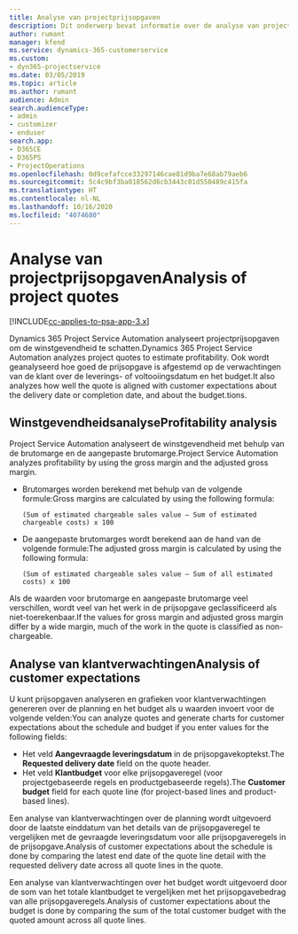 ```yaml
---
title: Analyse van projectprijsopgaven
description: Dit onderwerp bevat informatie over de analyse van projectprijsopgaven.
author: rumant
manager: kfend
ms.service: dynamics-365-customerservice
ms.custom:
- dyn365-projectservice
ms.date: 03/05/2019
ms.topic: article
ms.author: rumant
audience: Admin
search.audienceType:
- admin
- customizer
- enduser
search.app:
- D365CE
- D365PS
- ProjectOperations
ms.openlocfilehash: 0d9cefafcce33297146cae81d9ba7e68ab79aeb6
ms.sourcegitcommit: 5c4c9bf3ba018562d6cb3443c01d550489c415fa
ms.translationtype: HT
ms.contentlocale: nl-NL
ms.lasthandoff: 10/16/2020
ms.locfileid: "4074680"
---
```

# <a name="analysis-of-project-quotes"></a><span data-ttu-id="5e54f-103">Analyse van projectprijsopgaven</span><span class="sxs-lookup"><span data-stu-id="5e54f-103">Analysis of project quotes</span></span>

[!INCLUDE[cc-applies-to-psa-app-3.x](../includes/cc-applies-to-psa-app-3x.md)]

<span data-ttu-id="5e54f-104">Dynamics 365 Project Service Automation analyseert projectprijsopgaven om de winstgevendheid te schatten.</span><span class="sxs-lookup"><span data-stu-id="5e54f-104">Dynamics 365 Project Service Automation analyzes project quotes to estimate profitability.</span></span> <span data-ttu-id="5e54f-105">Ook wordt geanalyseerd hoe goed de prijsopgave is afgestemd op de verwachtingen van de klant over de leverings- of voltooiingsdatum en het budget.</span><span class="sxs-lookup"><span data-stu-id="5e54f-105">It also analyzes how well the quote is aligned with customer expectations about the delivery date or completion date, and about the budget.tions.</span></span>

## <a name="profitability-analysis"></a><span data-ttu-id="5e54f-106">Winstgevendheidsanalyse</span><span class="sxs-lookup"><span data-stu-id="5e54f-106">Profitability analysis</span></span>

<span data-ttu-id="5e54f-107">Project Service Automation analyseert de winstgevendheid met behulp van de brutomarge en de aangepaste brutomarge.</span><span class="sxs-lookup"><span data-stu-id="5e54f-107">Project Service Automation analyzes profitability by using the gross margin and the adjusted gross margin.</span></span>

- <span data-ttu-id="5e54f-108">Brutomarges worden berekend met behulp van de volgende formule:</span><span class="sxs-lookup"><span data-stu-id="5e54f-108">Gross margins are calculated by using the following formula:</span></span>

  `
    (Sum of estimated chargeable sales value – Sum of estimated chargeable costs) x 100
  `
- <span data-ttu-id="5e54f-109">De aangepaste brutomarges wordt berekend aan de hand van de volgende formule:</span><span class="sxs-lookup"><span data-stu-id="5e54f-109">The adjusted gross margin is calculated by using the following formula:</span></span>

  `
    (Sum of estimated chargeable sales value – Sum of all estimated costs) x 100
  `

<span data-ttu-id="5e54f-110">Als de waarden voor brutomarge en aangepaste brutomarge veel verschillen, wordt veel van het werk in de prijsopgave geclassificeerd als niet-toerekenbaar.</span><span class="sxs-lookup"><span data-stu-id="5e54f-110">If the values for gross margin and adjusted gross margin differ by a wide margin, much of the work in the quote is classified as non-chargeable.</span></span>

## <a name="analysis-of-customer-expectations"></a><span data-ttu-id="5e54f-111">Analyse van klantverwachtingen</span><span class="sxs-lookup"><span data-stu-id="5e54f-111">Analysis of customer expectations</span></span>

<span data-ttu-id="5e54f-112">U kunt prijsopgaven analyseren en grafieken voor klantverwachtingen genereren over de planning en het budget als u waarden invoert voor de volgende velden:</span><span class="sxs-lookup"><span data-stu-id="5e54f-112">You can analyze quotes and generate charts for customer expectations about the schedule and budget if you enter values for the following fields:</span></span>

- <span data-ttu-id="5e54f-113">Het veld **Aangevraagde leveringsdatum** in de prijsopgavekoptekst.</span><span class="sxs-lookup"><span data-stu-id="5e54f-113">The **Requested delivery date** field on the quote header.</span></span>
- <span data-ttu-id="5e54f-114">Het veld **Klantbudget** voor elke prijsopgaveregel (voor projectgebaseerde regels en productgebaseerde regels).</span><span class="sxs-lookup"><span data-stu-id="5e54f-114">The **Customer budget** field for each quote line (for project-based lines and product-based lines).</span></span>

<span data-ttu-id="5e54f-115">Een analyse van klantverwachtingen over de planning wordt uitgevoerd door de laatste einddatum van het details van de prijsopgaveregel te vergelijken met de gevraagde leveringsdatum voor alle prijsopgaveregels in de prijsopgave.</span><span class="sxs-lookup"><span data-stu-id="5e54f-115">Analysis of customer expectations about the schedule is done by comparing the latest end date of the quote line detail with the requested delivery date across all quote lines in the quote.</span></span>

<span data-ttu-id="5e54f-116">Een analyse van klantverwachtingen over het budget wordt uitgevoerd door de som van het totale klantbudget te vergelijken met het prijsopgavebedrag van alle prijsopgaveregels.</span><span class="sxs-lookup"><span data-stu-id="5e54f-116">Analysis of customer expectations about the budget is done by comparing the sum of the total customer budget with the quoted amount across all quote lines.</span></span>
